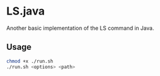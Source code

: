 # LS.java

Another basic implementation of the LS command in Java.

## Usage

```bash
chmod +x ./run.sh
./run.sh <options> <path>
```
